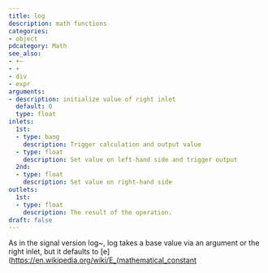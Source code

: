 ```yaml
---
title: log
description: math functions
categories:
- object
pdcategory: Math
see_also:
- +~
- +
- div
- expr
arguments:
- description: initialize value of right inlet 
  default: 0
  type: float
inlets:
  1st:
  - type: bang
    description: Trigger calculation and output value
  - type: float
    description: Set value on left-hand side and trigger output
  2nd:
  - type: float
    description: Set value on right-hand side
outlets:
  1st:
  - type: float
    description: The result of the operation.
draft: false
---
```

As in the signal version log~, log takes a base value via an argument or the right inlet, but it defaults to [e](https://en.wikipedia.org/wiki/E_(mathematical_constant